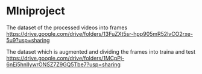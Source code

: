 # MIniproject 
The dataset of the processed videos into frames
https://drive.google.com/drive/folders/13FuZXt5sr-hpp905mR52lvCO2rxe-5u9?usp=sharing

The dataset which is augmented and dividing the frames into traina and test 
https://drive.google.com/drive/folders/1MCpPj-6nEi5hnlIywrONSZ7Z9GQ5Tbe7?usp=sharing
